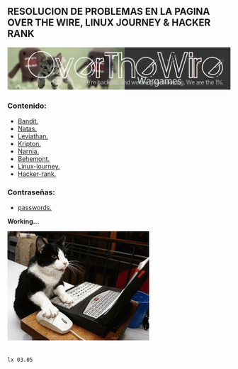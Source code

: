 ## RESOLUCION DE PROBLEMAS EN LA PAGINA OVER THE WIRE, LINUX JOURNEY & HACKER RANK

![overthewire](/images/otw.png)  

### Contenido: 

- [Bandit.](content/bandit.md)  
- [Natas.](content/natas.md)  
- [Leviathan.](content/leviathan.md) 
- [Kripton.](content/kripton.md)  
- [Narnia.](content/narnia.md)  
- [Behemont.](content/behemoth.md)
- [Linux-journey.](content/linuxjourney.md)
- [Hacker-rank.](content/hackerrank.md)  

### Contraseñas:
- [passwords.](content/scores.md)

**Working...**

![gatochambeando](/images/cat.gif)


<br>`lx 03.05`